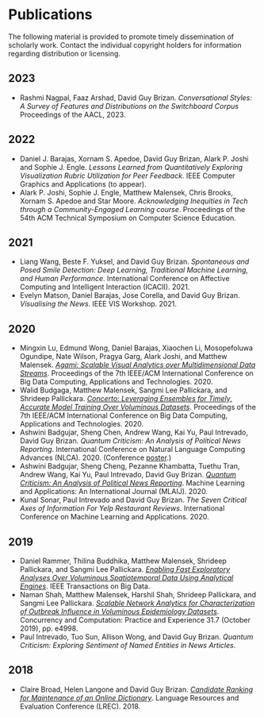 # Publications

The following material is provided to promote timely dissemination of scholarly work. Contact the individual copyright holders for information regarding distribution or licensing.

## 2023

* Rashmi Nagpal, Faaz Arshad, David Guy Brizan. *Conversational Styles: A Survey of Features and Distributions on the Switchboard Corpus* Proceedings of the AACL, 2023.

## 2022

* Daniel J. Barajas, Xornam S. Apedoe, David Guy Brizan, Alark P. Joshi and Sophie J. Engle. *Lessons Learned from Quantitatively Exploring Visualization Rubric Utilization for Peer Feedback*. IEEE Computer Graphics and Applications (to appear).
* Alark P. Joshi, Sophie J. Engle, Matthew Malensek, Chris Brooks, Xornam S. Apedoe and Star Moore. *Acknowledging Inequities in Tech through a Community-Engaged Learning course*. Proceedings of the 54th ACM Technical Symposium on Computer Science Education.

## 2021

* Liang Wang, Beste F. Yuksel, and David Guy Brizan. *Spontaneous and Posed Smile Detection: Deep Learning, Traditional Machine Learning, and Human Performance*. International Conference on Affective Computing and Intelligent Interaction (ICACII). 2021.
* Evelyn Matson, Daniel Barajas, Jose Corella, and David Guy Brizan. *Visualising the News*. IEEE VIS Workshop. 2021.

## 2020

* Mingxin Lu, Edmund Wong, Daniel Barajas, Xiaochen Li, Mosopefoluwa Ogundipe, Nate Wilson, Pragya Garg, Alark Joshi, and Matthew Malensek. *[Agami: Scalable Visual Analytics over Multidimensional Data Streams](https://www.cs.usfca.edu/~apjoshi/papers/agami-bdcat2020.pdf)*. Proceedings of the 7th IEEE/ACM International Conference on Big Data Computing, Applications and Technologies. 2020.
* Walid Budgaga, Matthew Malensek, Sangmi Lee Pallickara, and Shrideep Pallickara. *[Concerto: Leveraging Ensembles for Timely, Accurate Model Training Over Voluminous Datasets](https://par.nsf.gov/servlets/purl/10284607)*. Proceedings of the 7th IEEE/ACM International Conference on Big Data Computing, Applications and Technologies. 2020.
* Ashwini Badgujar, Sheng Chen, Andrew Wang, Kai Yu, Paul Intrevado, David Guy Brizan. *Quantum Criticism: An Analysis of Political News Reporting*. International Conference on Natural Language Computing Advances (NLCA). 2020. (Conference [poster](https://repository.usfca.edu/cgi/viewcontent.cgi?article=1169&context=artsci_stu).)
* Ashwini Badgujar, Sheng Cheng, Pezanne Khambatta, Tuethu Tran, Andrew Wang, Kai Yu, Paul Intrevado, David Guy Brizan. *[Quantum Criticism: An Analysis of Political News Reporting](https://www.academia.edu/download/63879929/7220mlaij0120200710-26340-vo1hwc.pdf)*. Machine Learning and Applications: An International Journal (MLAIJ). 2020.
* Kunal Sonar, Paul Intrevado and David Guy Brizan. *The Seven Critical Axes of Information For Yelp Restaurant Reviews*. International Conference on Machine Learning and Applications. 2020.

## 2019

* Daniel Rammer, Thilina Buddhika, Matthew Malensek, Shrideep Pallickara, and Sangmi Lee Pallickara. *[Enabling Fast Exploratory Analyses Over Voluminous Spatiotemporal Data Using Analytical Engines](https://par.nsf.gov/servlets/purl/10176991)*. IEEE Transactions on Big Data.
* Naman Shah, Matthew Malensek, Harshil Shah, Shrideep Pallickara, and Sangmi Lee Pallickara. *[Scalable Network Analytics for Characterization of Outbreak Influence in Voluminous Epidemiology Datasets](https://onlinelibrary.wiley.com/doi/pdf/10.1002/cpe.4998?casa_token=7gpueOXN510AAAAA:3vXfSP42L7gdwRY_md00QpP7ck7jTrsE2l8JxAH7pw0Uba9_nSoVUV_2DqvrPCHqgdf_DGt3o1rjLxw)*. Concurrency and Computation: Practice and Experience 31.7 (October 2019), pp. e4998.
* Paul Intrevado, Tuo Sun, Allison Wong, and David Guy Brizan. *Quantum Criticism: Exploring Sentiment of Named Entities in News Articles*.

## 2018

* Claire Broad, Helen Langone and David Guy Brizan. *[Candidate Ranking for Maintenance of an Online Dictionary](https://www.aclweb.org/anthology/L18-1134.pdf)*. Language Resources and Evaluation Conference (LREC). 2018.
